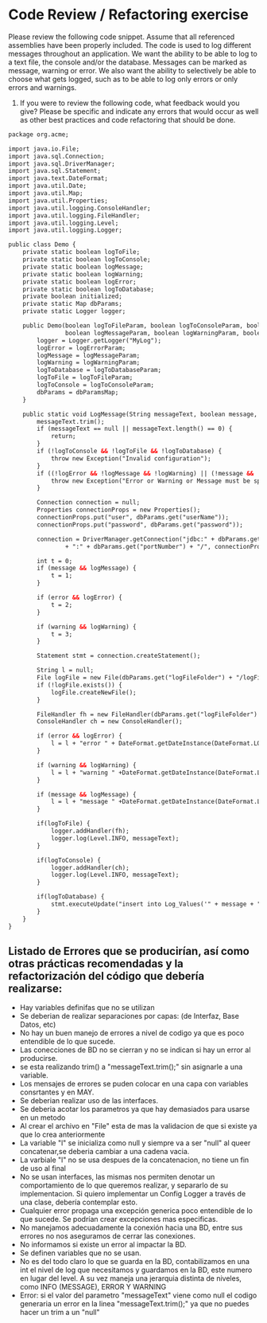 # Code Review / Refactoring exercise
Please review the following code snippet. Assume that all referenced assemblies have been properly included. 
The code is used to log different messages throughout an application. We want the ability to be able to log to a text file, the console and/or the database. Messages can be marked as message, warning or error. We also want the ability to selectively be able to choose what gets logged, such as to be able to log only errors or only errors and warnings. 
1.	If you were to review the following code, what feedback would you give? Please be specific and indicate any errors that would occur as well as other best practices and code refactoring that should be done. 


```html
package org.acme;

import java.io.File;
import java.sql.Connection;
import java.sql.DriverManager;
import java.sql.Statement;
import java.text.DateFormat;
import java.util.Date;
import java.util.Map;
import java.util.Properties;
import java.util.logging.ConsoleHandler;
import java.util.logging.FileHandler;
import java.util.logging.Level;
import java.util.logging.Logger;

public class Demo {
    private static boolean logToFile;
    private static boolean logToConsole;
    private static boolean logMessage;
    private static boolean logWarning;
    private static boolean logError;
    private static boolean logToDatabase;
    private boolean initialized;
    private static Map dbParams;
    private static Logger logger;

    public Demo(boolean logToFileParam, boolean logToConsoleParam, boolean logToDatabaseParam,
                boolean logMessageParam, boolean logWarningParam, boolean logErrorParam, Map dbParamsMap) {
        logger = Logger.getLogger("MyLog");
        logError = logErrorParam;
        logMessage = logMessageParam;
        logWarning = logWarningParam;
        logToDatabase = logToDatabaseParam;
        logToFile = logToFileParam;
        logToConsole = logToConsoleParam;
        dbParams = dbParamsMap;
    }

    public static void LogMessage(String messageText, boolean message, boolean warning, boolean error) throws Exception {
        messageText.trim();
        if (messageText == null || messageText.length() == 0) {
            return;
        }
        if (!logToConsole && !logToFile && !logToDatabase) {
            throw new Exception("Invalid configuration");
        }
        if ((!logError && !logMessage && !logWarning) || (!message && !warning && !error)) {
            throw new Exception("Error or Warning or Message must be specified");
        }

        Connection connection = null;
        Properties connectionProps = new Properties();
        connectionProps.put("user", dbParams.get("userName"));
        connectionProps.put("password", dbParams.get("password"));

        connection = DriverManager.getConnection("jdbc:" + dbParams.get("dbms") + "://" + dbParams.get("serverName")
                + ":" + dbParams.get("portNumber") + "/", connectionProps);

        int t = 0;
        if (message && logMessage) {
            t = 1;
        }

        if (error && logError) {
            t = 2;
        }

        if (warning && logWarning) {
            t = 3;
        }

        Statement stmt = connection.createStatement();

        String l = null;
        File logFile = new File(dbParams.get("logFileFolder") + "/logFile.txt");
        if (!logFile.exists()) {
            logFile.createNewFile();
        }

        FileHandler fh = new FileHandler(dbParams.get("logFileFolder") + "/logFile.txt");
        ConsoleHandler ch = new ConsoleHandler();

        if (error && logError) {
            l = l + "error " + DateFormat.getDateInstance(DateFormat.LONG).format(new Date()) + messageText;
        }

        if (warning && logWarning) {
            l = l + "warning " +DateFormat.getDateInstance(DateFormat.LONG).format(new Date()) + messageText;
        }

        if (message && logMessage) {
            l = l + "message " +DateFormat.getDateInstance(DateFormat.LONG).format(new Date()) + messageText;
        }

        if(logToFile) {
            logger.addHandler(fh);
            logger.log(Level.INFO, messageText);
        }

        if(logToConsole) {
            logger.addHandler(ch);
            logger.log(Level.INFO, messageText);
        }

        if(logToDatabase) {
            stmt.executeUpdate("insert into Log_Values('" + message + "', " + String.valueOf(t) + ")");
        }
    }
}


```

## Listado de Errores que se producirían, así como otras prácticas recomendadas y la refactorización del código que debería realizarse:

* Hay variables definifas que no se utilizan
* Se deberian de realizar separaciones por capas: (de Interfaz, Base Datos, etc)
* No hay un buen manejo de errores a nivel de codigo ya que es poco entendible de lo que sucede.
* Las conecciones de BD no se cierran y no se indican si hay un error al producirse.
* se esta realizando trim() a "messageText.trim();" sin asignarle a una variable.
* Los mensajes de errores se puden colocar en una capa con variables consrtantes y en MAY.
* Se deberian realizar uso de las interfaces.
* Se deberia acotar los parametros ya que hay demasiados para usarse en un metodo
* Al crear el archivo en "File" esta de mas la validacion de que si existe ya que lo crea anteriormente
* La variable "l" se inicializa como null y siempre va a ser "null" al queer concatenar,se deberia cambiar a una cadena vacia.
* La varbiale "l" no se usa despues de la concatenacion, no tiene un fin de uso al final
* No se usan interfaces, las mismas nos permiten denotar un comportamiento de lo que queremos realizar, y separarlo de su implementacion. Si quiero implementar un Config Logger a través de una clase, debería contemplar esto.
* Cualquier error propaga una excepción generica poco entendible de lo que sucede. Se podrían crear excepciones mas especificas.
* No manejamos adecuadamente la conexión hacia una BD, entre sus errores no nos aseguramos de cerrar las conexiones.
* No informamos si existe un error al impactar la BD.  
* Se definen variables que no se usan.
* No es del todo claro lo que se guarda en la BD, contabilizamos en una int el nivel de log que necesitamos y guardamos en la BD, este numero en lugar del level. A su vez maneja una jerarquia distinta de niveles, como INFO (MESSAGE), ERROR Y WARNING
* Error: si el valor del parametro "messageText" viene como null el codigo generaria un error en la linea  "messageText.trim();" ya que no puedes hacer un trim a un "null"

